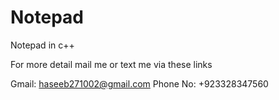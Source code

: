 # Notepad
Notepad in c++

For more detail mail me or text me via these links

Gmail: haseeb271002@gmail.com
Phone No: +923328347560

